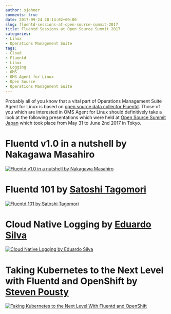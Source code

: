 ```yaml
---
author: sjohner
comments: true
date: 2017-09-24 20:14:02+00:00
slug: fluentd-sessions-at-open-source-summit-2017
title: Fluentd Sessions at Open Source Summit 2017
categories:
- Linux
- Operations Management Suite
tags:
- Cloud
- Fluentd
- Linux
- Logging
- OMS
- OMS Agent for Linux
- Open Source
- Operations Management Suite
---
```


Probably all of you know that a vital part of Operations Management Suite Agent for Linux is based on [open source data collector Fluentd](https://www.fluentd.org). Those of you which are interested in OMS Agent for Linux should definitively take a look at the following presentations which were held at [Open Source Summit Japan](http://events.linuxfoundation.org/events/archive/2017/open-source-summit-japan) which took place from May 31 to June 2nd 2017 in Tokyo.

# Fluentd v1.0 in a nutshell by Nakagawa Masahiro

[![Fluentd v1.0 in a nutshell by Nakagawa Masahiro](/images/slideshare-screenshot-fluentd-in-a-nutshell.png)](https://www.slideshare.net/repeatedly/fluentd-v10-in-a-nutshell "Fluentd v1.0 in a nutshell by Nakagawa Masahiro")

# Fluentd 101 by [Satoshi Tagomori](https://twitter.com/tagomoris)

[![Fluentd 101 by Satoshi Tagomori](/images/slideshare-screenshot-fluentd-101.png)](https://www.slideshare.net/tagomoris/fluentd-101 "Fluentd 101 by Satoshi Tagomori")

# Cloud Native Logging by [Eduardo Silva](https://twitter.com/edsiper)

[![Cloud Native Logging by Eduardo Silva](/images/slideshare-screenshot-cloud-native-logging.png)](https://www.slideshare.net/edsiper/cloud-native-logging-fluentd-summit-tokyo "Cloud Native Logging by Eduardo Silva")

# Taking Kubernetes to the Next Level with Fluentd and OpenShift by [Steven Pousty](https://twitter.com/TheSteve0)

[![Taking Kubernetes to the Next Level With Fluentd and OpenShift](/images/Taking-Kubernetes-to-the-Next-Level-With-Fluentd-and-OpenShift-1024x578.png)](https://docs.google.com/presentation/d/1OTD6fJMclCgXM87a59xUPBAhVubtRWWmDwJamU6o3kY/)


